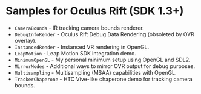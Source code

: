Samples for Oculus Rift (SDK 1.3+)
=======

- <code>CameraBounds</code>     - IR tracking camera bounds renderer.
- <code>DebugInfoRender</code>  - Oculus Rift Debug Data Rendering (obsoleted by OVR overlay).
- <code>InstancedRender</code>  - Instanced VR rendering in OpenGL.
- <code>LeapMotion</code>       - Leap Motion SDK integration demo.
- <code>MinimumOpenGL</code>    - My personal minimum setup using OpenGL and SDL2.
- <code>MirrorModes</code>      - Additional ways to mirror OVR output for debug purposes.
- <code>Multisampling</code>    - Multisampling (MSAA) capabilities with OpenGL.
- <code>TrackerChaperone</code> - HTC Vive-like chaperone demo for tracking camera bounds.
